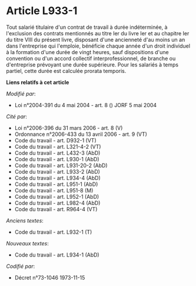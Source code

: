 # Article L933-1

Tout salarié titulaire d'un contrat de travail à durée indéterminée, à l'exclusion des contrats mentionnés au titre Ier du
livre Ier et au chapitre Ier du titre VIII du présent livre, disposant d'une ancienneté d'au moins un an dans l'entreprise
qui l'emploie, bénéficie chaque année d'un droit individuel à la formation d'une durée de vingt heures, sauf dispositions
d'une convention ou d'un accord collectif interprofessionnel, de branche ou d'entreprise prévoyant une durée supérieure. Pour
les salariés à temps partiel, cette durée est calculée prorata temporis.

**Liens relatifs à cet article**

_Modifié par_:

  - Loi n°2004-391 du 4 mai 2004 - art. 8 () JORF 5 mai 2004

_Cité par_:

  - Loi n°2006-396 du 31 mars 2006 - art. 8 (V)
  - Ordonnance n°2006-433 du 13 avril 2006 - art. 9 (VT)
  - Code du travail - art. D932-1 (VT)
  - Code du travail - art. L321-4-2 (VT)
  - Code du travail - art. L432-3 (AbD)
  - Code du travail - art. L930-1 (AbD)
  - Code du travail - art. L931-20-2 (AbD)
  - Code du travail - art. L933-2 (AbD)
  - Code du travail - art. L934-4 (AbD)
  - Code du travail - art. L951-1 (AbD)
  - Code du travail - art. L951-8 (M)
  - Code du travail - art. L952-1 (AbD)
  - Code du travail - art. L982-4 (AbD)
  - Code du travail - art. R964-4 (VT)

_Anciens textes_:

  - Code du travail - art. L932-1 (T)

_Nouveaux textes_:

  - Code du travail - art. L934-1 (AbD)

_Codifié par_:

  - Décret n°73-1046 1973-11-15
